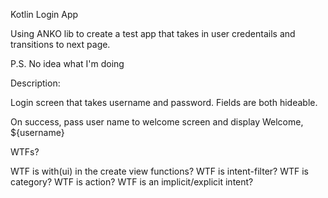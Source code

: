Kotlin Login App

Using ANKO lib to create a test app that takes in user credentails and transitions to next page.

P.S. No idea what I'm doing

Description:

Login screen that takes username and password. Fields are both hideable.

On success, pass user name to welcome screen and display Welcome, ${username}


WTFs?

WTF is with(ui) in the create view functions?
WTF is intent-filter?
WTF is category?
WTF is action?
WTF is an implicit/explicit intent?